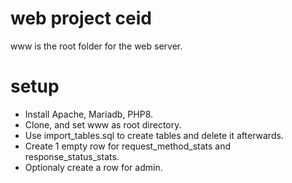 # web project ceid

www is the root folder for the web server.

# setup
* Install Apache, Mariadb, PHP8.
* Clone, and set www as root directory.
* Use import_tables.sql to create tables and delete it afterwards.
* Create 1 empty row for request_method_stats and response_status_stats.
* Optionaly create a row for admin.
